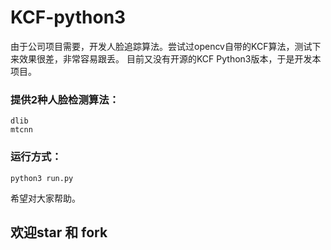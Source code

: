 # KCF-python3

由于公司项目需要，开发人脸追踪算法。尝试过opencv自带的KCF算法，测试下来效果很差，非常容易跟丢。
目前又没有开源的KCF Python3版本，于是开发本项目。

### 提供2种人脸检测算法：
    dlib
    mtcnn

### 运行方式：
    python3 run.py

希望对大家帮助。

## 欢迎star 和 fork
